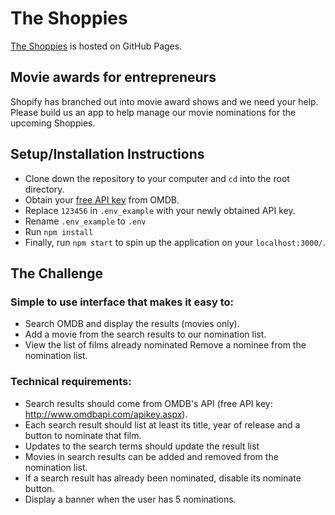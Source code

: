 # The Shoppies 

[The Shoppies](https://www.kyleburda.com/TheShoppies) is hosted on GitHub Pages.

## Movie awards for entrepreneurs

Shopify has branched out into movie award shows and we need your help. Please build us an app to help manage our movie nominations for the upcoming Shoppies.


## Setup/Installation Instructions

- Clone down the repository to your computer and `cd` into the root directory.
- Obtain your [free API key](https://www.omdbapi.com/apikey.aspx ) from OMDB.
- Replace `123456` in `.env_example` with your newly obtained API key. 
- Rename `.env_example` to `.env`
- Run `npm install`
- Finally, run `npm start` to spin up the application on your `localhost:3000/`.

## The Challenge

### Simple to use interface that makes it easy to:

- Search OMDB and display the results (movies only).
- Add a movie from the search results to our nomination list.
- View the list of films already nominated
Remove a nominee from the nomination list.

### Technical requirements:

- Search results should come from OMDB's API (free API key: http://www.omdbapi.com/apikey.aspx).
- Each search result should list at least its title, year of release and a button to nominate that film.
- Updates to the search terms should update the result list
- Movies in search results can be added and removed from the nomination list.
- If a search result has already been nominated, disable its nominate button.
- Display a banner when the user has 5 nominations.
